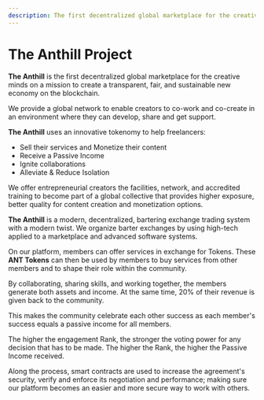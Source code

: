```yaml
---
description: The first decentralized global marketplace for the creative minds
---
```


# The Anthill Project

**The Anthill** is the first decentralized global marketplace for the creative minds on a mission to create a transparent, fair, and sustainable new economy on the blockchain.

We provide a global network to enable creators to co-work and co-create in an environment where they can develop, share and get support.

**The Anthill** uses an innovative tokenomy to help freelancers:

* Sell their services and Monetize their content
* Receive a Passive Income
* Ignite collaborations
* Alleviate & Reduce Isolation

We offer entrepreneurial creators the facilities, network, and accredited training to become part of a global collective that provides higher exposure, better quality for content creation and monetization options.

**The Anthill** is a modern, decentralized, bartering exchange trading system with a modern twist. We organize barter exchanges by using high-tech applied to a marketplace and advanced software systems.

On our platform, members can offer services in exchange for Tokens. These **ANT Tokens** can then be used by members to buy services from other members and to shape their role within the community.

By collaborating, sharing skills, and working together, the members generate both assets and income. At the same time, 20% of their revenue is given back to the community.

This makes the community celebrate each other success as each member's success equals a passive income for all members.

The higher the engagement Rank, the stronger the voting power for any decision that has to be made. The higher the Rank, the higher the Passive Income received.

Along the process, smart contracts are used to increase the agreement's security, verify and enforce its negotiation and performance; making sure our platform becomes an easier and more secure way to work with others.


